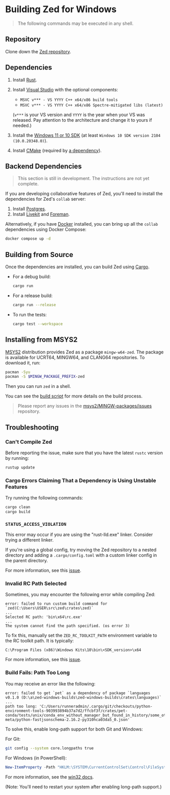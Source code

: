 # Building Zed for Windows

> The following commands may be executed in any shell.

## Repository

Clone down the [Zed repository](https://github.com/zed-industries/zed).

## Dependencies

1. Install [Rust](https://www.rust-lang.org/tools/install).
2. Install [Visual Studio](https://visualstudio.microsoft.com/downloads/) with the optional components:
   - `MSVC v*** - VS YYYY C++ x64/x86 build tools`
   - `MSVC v*** - VS YYYY C++ x64/x86 Spectre-mitigated libs (latest)`
   
   (`v***` is your VS version and `YYYY` is the year when your VS was released. Pay attention to the architecture and change it to yours if needed.)

3. Install the [Windows 11 or 10 SDK](https://developer.microsoft.com/windows/downloads/windows-sdk/) (at least `Windows 10 SDK version 2104 (10.0.20348.0)`).
4. Install [CMake](https://cmake.org/download) (required by [a dependency](https://docs.rs/wasmtime-c-api-impl/latest/wasmtime_c_api/)).

## Backend Dependencies

> This section is still in development. The instructions are not yet complete.

If you are developing collaborative features of Zed, you'll need to install the dependencies for Zed's `collab` server:

1. Install [Postgres](https://www.postgresql.org/download/windows/).
2. Install [Livekit](https://github.com/livekit/livekit-cli) and [Foreman](https://theforeman.org/manuals/3.9/quickstart_guide.html).

Alternatively, if you have [Docker](https://www.docker.com/) installed, you can bring up all the `collab` dependencies using Docker Compose:

```sh
docker compose up -d
```

## Building from Source

Once the dependencies are installed, you can build Zed using [Cargo](https://doc.rust-lang.org/cargo/).

- For a debug build:

    ```sh
    cargo run
    ```

- For a release build:

    ```sh
    cargo run --release
    ```

- To run the tests:

    ```sh
    cargo test --workspace
    ```

## Installing from MSYS2

[MSYS2](https://msys2.org/) distribution provides Zed as a package `mingw-w64-zed`. The package is available for UCRT64, MINGW64, and CLANG64 repositories. To download it, run:

```sh
pacman -Syu
pacman -S $MINGW_PACKAGE_PREFIX-zed
```

Then you can run `zed` in a shell.

You can see the [build script](https://github.com/msys2/MINGW-packages/blob/master/mingw-w64-zed/PKGBUILD) for more details on the build process.

> Please report any issues in the [msys2/MINGW-packages/issues](https://github.com/msys2/MINGW-packages/issues?q=is%3Aissue+is%3Aopen+zed) repository.

## Troubleshooting

### Can't Compile Zed

Before reporting the issue, make sure that you have the latest `rustc` version by running:

```sh
rustup update
```

### Cargo Errors Claiming That a Dependency is Using Unstable Features

Try running the following commands:

```sh
cargo clean
cargo build
```

### `STATUS_ACCESS_VIOLATION`

This error may occur if you are using the "rust-lld.exe" linker. Consider trying a different linker.

If you're using a global config, try moving the Zed repository to a nested directory and adding a `.cargo/config.toml` with a custom linker config in the parent directory.

For more information, see this [issue](https://github.com/zed-industries/zed/issues/12041).

### Invalid RC Path Selected

Sometimes, you may encounter the following error while compiling Zed:

```
error: failed to run custom build command for `zed(C:\Users\USER\src\zed\crates\zed)`
...
Selected RC path: 'bin\x64\rc.exe'
...
The system cannot find the path specified. (os error 3)
```

To fix this, manually set the `ZED_RC_TOOLKIT_PATH` environment variable to the RC toolkit path. It is typically:

```
C:\Program Files (x86)\Windows Kits\10\bin\<SDK_version>\x64
```

For more information, see this [issue](https://github.com/zed-industries/zed/issues/18393).

### Build Fails: Path Too Long

You may receive an error like the following:

```
error: failed to get `pet` as a dependency of package `languages v0.1.0 (D:\a\zed-windows-builds\zed-windows-builds\crates\languages)`
...
path too long: 'C:/Users/runneradmin/.cargo/git/checkouts/python-environment-tools-903993894b37a7d2/ffcbf3f/crates/pet-conda/tests/unix/conda_env_without_manager_but_found_in_history/some_other_location/conda_install/conda-meta/python-fastjsonschema-2.16.2-py310hca03da5_0.json'
```

To solve this, enable long-path support for both Git and Windows:

For Git:

```sh
git config --system core.longpaths true
```

For Windows (in PowerShell):

```powershell
New-ItemProperty -Path "HKLM:\SYSTEM\CurrentControlSet\Control\FileSystem" -Name "LongPathsEnabled" -Value 1 -PropertyType DWORD -Force
```

For more information, see the [win32 docs](https://learn.microsoft.com/windows/win32/fileio/maximum-file-path-limitation?tabs=powershell).

(Note: You'll need to restart your system after enabling long-path support.)
